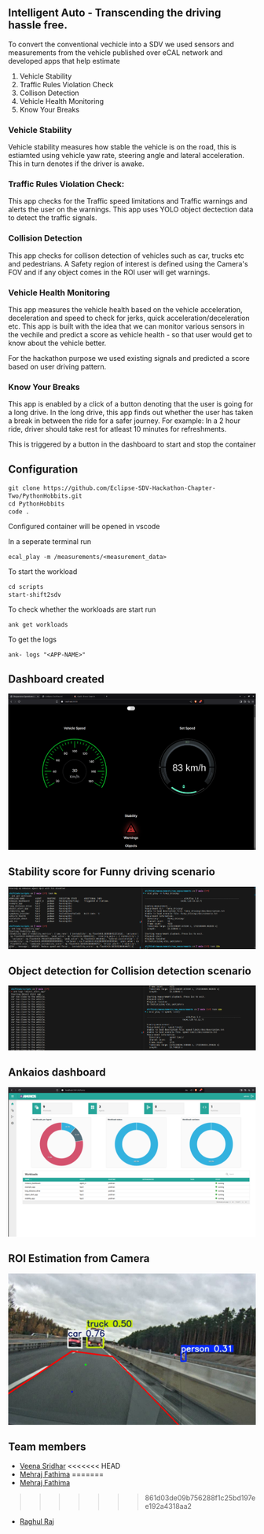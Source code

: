 ## Intelligent Auto - Transcending the driving hassle free.

To convert the conventional vechicle into a SDV we used sensors and measurements from the vehicle published over eCAL network and developed apps that help estimate
1. Vehicle Stability
2. Traffic Rules Violation Check
3. Collison Detection
4. Vehicle Health Monitoring
5. Know Your Breaks

### Vehicle Stability
Vehicle stability measures how stable the vehicle is on the road, this is estiamted using vehicle yaw rate, steering angle and lateral acceleration. This in turn denotes if the driver is awake.

### Traffic Rules Violation Check: 
This app checks for the Traffic speed limitations and Traffic warnings and alerts the user on the warnings. This app uses YOLO object dectection data to detect the traffic signals. 

### Collision Detection
This app checks for collison detection of vehicles such as car, trucks etc and pedestrians. A Safety region of interest is defined using the Camera's FOV and if any object comes in the ROI user will get warnings. 

### Vehicle Health Monitoring
This app measures the vehicle health based on the vehicle acceleration, deceleration and speed to check for jerks, quick acceleration/deceleration etc. This app is built with the idea that we can monitor various sensors in the vechile and predict a score as vehicle health - so that user would get to know about the vehicle better. 

For the hackathon purpose we used existing signals and predicted a score based on user driving pattern. 

### Know Your Breaks
This app is enabled by a click of a button denoting that the user is going for a long drive. In the long drive, this app finds out whether the user has taken a break in between the ride for a safer journey. For example: In a 2 hour ride, driver should take rest for atleast 10 minutes for refreshments. 

This is triggered by a button in the dashboard to start and stop the container

## Configuration

```
git clone https://github.com/Eclipse-SDV-Hackathon-Chapter-Two/PythonHobbits.git
cd PythonHobbits
code .
```
Configured container will be opened in vscode

In a seperate terminal run

```console
ecal_play -m /measurements/<measurement_data>
```

To start the workload

```
cd scripts
start-shift2sdv
```

To check whether the workloads are start run

```
ank get workloads
```

To get the logs
```
ank- logs "<APP-NAME>"
```

## Dashboard created

<p align="center">
   <img src="src/dashboard.png" alt="dashboard"/>
</p>

## Stability score for Funny driving scenario

<p align="center">
   <img src="src/funny_driving.png" alt="funnydriving"/>
</p>

## Object detection for Collision detection scenario

<p align="center">
   <img src="src/ObjectDetection.png" alt="funnydriving"/>
</p>

## Ankaios dashboard

<p align="center">
   <img src="src/ankaios_dashboard.png" alt="ank"/>
</p>

## ROI Estimation from Camera

<p align="center">
   <img src="src/screenshot.png" alt="roi"/>
</p>

## Team members

- [Veena Sridhar](https://linkedin.com/in/veenasridhar96/)
<<<<<<< HEAD
- [Mehraj Fathima](https://www.linkedin.com/in/mehraj-fathima-z-b05a55163/)
=======
- [Mehraj Fathima](https://linkedin.com/in/mehraj-fathima-z-b05a55163/)
>>>>>>> 861d03de09b756288f1c25bd197ee192a4318aa2
- [Raghul Raj](https://linkedin.com/in/raghulraj2305/)
